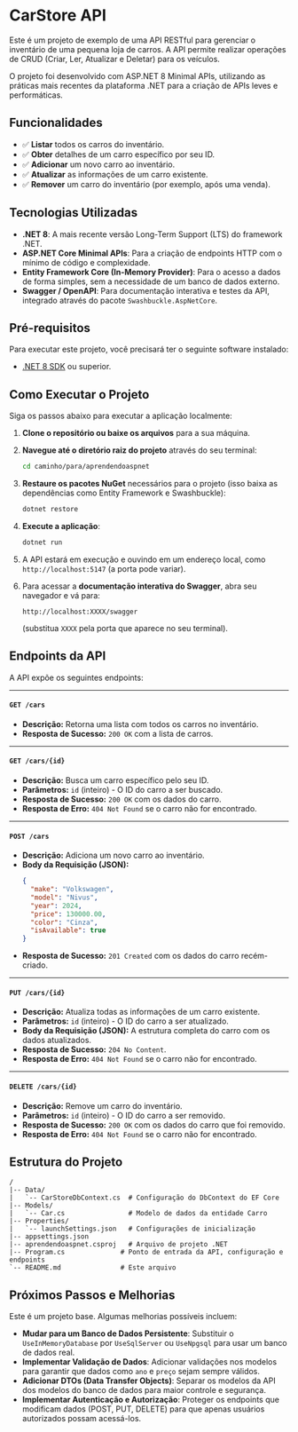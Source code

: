 # CarStore API

Este é um projeto de exemplo de uma API RESTful para gerenciar o inventário de uma pequena loja de carros. A API permite realizar operações de CRUD (Criar, Ler, Atualizar e Deletar) para os veículos.

O projeto foi desenvolvido com ASP.NET 8 Minimal APIs, utilizando as práticas mais recentes da plataforma .NET para a criação de APIs leves e performáticas.

## Funcionalidades

- ✅ **Listar** todos os carros do inventário.
- ✅ **Obter** detalhes de um carro específico por seu ID.
- ✅ **Adicionar** um novo carro ao inventário.
- ✅ **Atualizar** as informações de um carro existente.
- ✅ **Remover** um carro do inventário (por exemplo, após uma venda).

## Tecnologias Utilizadas

- **.NET 8**: A mais recente versão Long-Term Support (LTS) do framework .NET.
- **ASP.NET Core Minimal APIs**: Para a criação de endpoints HTTP com o mínimo de código e complexidade.
- **Entity Framework Core (In-Memory Provider)**: Para o acesso a dados de forma simples, sem a necessidade de um banco de dados externo.
- **Swagger / OpenAPI**: Para documentação interativa e testes da API, integrado através do pacote `Swashbuckle.AspNetCore`.

## Pré-requisitos

Para executar este projeto, você precisará ter o seguinte software instalado:

- [.NET 8 SDK](https://dotnet.microsoft.com/download/dotnet/8.0) ou superior.

## Como Executar o Projeto

Siga os passos abaixo para executar a aplicação localmente:

1.  **Clone o repositório ou baixe os arquivos** para a sua máquina.

2.  **Navegue até o diretório raiz do projeto** através do seu terminal:
    ```bash
    cd caminho/para/aprendendoaspnet
    ```

3.  **Restaure os pacotes NuGet** necessários para o projeto (isso baixa as dependências como Entity Framework e Swashbuckle):
    ```bash
    dotnet restore
    ```

4.  **Execute a aplicação**:
    ```bash
    dotnet run
    ```

5.  A API estará em execução e ouvindo em um endereço local, como `http://localhost:5147` (a porta pode variar).

6.  Para acessar a **documentação interativa do Swagger**, abra seu navegador e vá para:
    ```
    http://localhost:XXXX/swagger
    ```
    (substitua `XXXX` pela porta que aparece no seu terminal).

## Endpoints da API

A API expõe os seguintes endpoints:

---

#### `GET /cars`
- **Descrição:** Retorna uma lista com todos os carros no inventário.
- **Resposta de Sucesso:** `200 OK` com a lista de carros.

---

#### `GET /cars/{id}`
- **Descrição:** Busca um carro específico pelo seu ID.
- **Parâmetros:** `id` (inteiro) - O ID do carro a ser buscado.
- **Resposta de Sucesso:** `200 OK` com os dados do carro.
- **Resposta de Erro:** `404 Not Found` se o carro não for encontrado.

---

#### `POST /cars`
- **Descrição:** Adiciona um novo carro ao inventário.
- **Body da Requisição (JSON):**
    ```json
    {
      "make": "Volkswagen",
      "model": "Nivus",
      "year": 2024,
      "price": 130000.00,
      "color": "Cinza",
      "isAvailable": true
    }
    ```
- **Resposta de Sucesso:** `201 Created` com os dados do carro recém-criado.

---

#### `PUT /cars/{id}`
- **Descrição:** Atualiza todas as informações de um carro existente.
- **Parâmetros:** `id` (inteiro) - O ID do carro a ser atualizado.
- **Body da Requisição (JSON):** A estrutura completa do carro com os dados atualizados.
- **Resposta de Sucesso:** `204 No Content`.
- **Resposta de Erro:** `404 Not Found` se o carro não for encontrado.

---

#### `DELETE /cars/{id}`
- **Descrição:** Remove um carro do inventário.
- **Parâmetros:** `id` (inteiro) - O ID do carro a ser removido.
- **Resposta de Sucesso:** `200 OK` com os dados do carro que foi removido.
- **Resposta de Erro:** `404 Not Found` se o carro não for encontrado.

## Estrutura do Projeto

```
/
|-- Data/
|   `-- CarStoreDbContext.cs  # Configuração do DbContext do EF Core
|-- Models/
|   `-- Car.cs                # Modelo de dados da entidade Carro
|-- Properties/
|   `-- launchSettings.json   # Configurações de inicialização
|-- appsettings.json
|-- aprendendoaspnet.csproj   # Arquivo de projeto .NET
|-- Program.cs              # Ponto de entrada da API, configuração e endpoints
`-- README.md               # Este arquivo
```

## Próximos Passos e Melhorias

Este é um projeto base. Algumas melhorias possíveis incluem:
- **Mudar para um Banco de Dados Persistente**: Substituir o `UseInMemoryDatabase` por `UseSqlServer` ou `UseNpgsql` para usar um banco de dados real.
- **Implementar Validação de Dados**: Adicionar validações nos modelos para garantir que dados como `ano` e `preço` sejam sempre válidos.
- **Adicionar DTOs (Data Transfer Objects)**: Separar os modelos da API dos modelos do banco de dados para maior controle e segurança.
- **Implementar Autenticação e Autorização**: Proteger os endpoints que modificam dados (POST, PUT, DELETE) para que apenas usuários autorizados possam acessá-los.